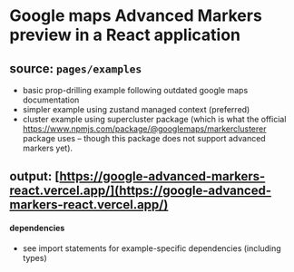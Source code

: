 # Google maps Advanced Markers preview in a React application

## source: `pages/examples`

- basic prop-drilling example following outdated google maps documentation
- simpler example using zustand managed context (preferred)
- cluster example using supercluster package (which is what the official https://www.npmjs.com/package/@googlemaps/markerclusterer package uses – though this package does not support advanced markers yet).

## output: [https://google-advanced-markers-react.vercel.app/](https://google-advanced-markers-react.vercel.app/)

#### dependencies

- see import statements for example-specific dependencies (including types)
